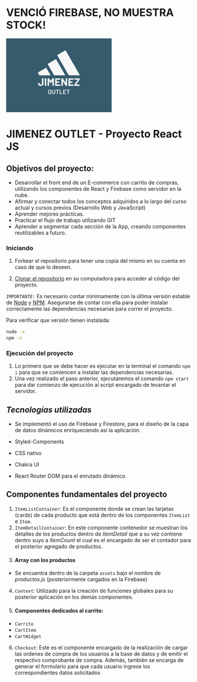 # VENCIÓ FIREBASE, NO MUESTRA STOCK!

![JimenezLogo](./src/assets/jimenezLogo.png)

# JIMENEZ OUTLET - Proyecto React JS 

## Objetivos del proyecto:
- Desarrollar el front end de un E-commerce con carrito de compras, utilizando los componentes de React y Firebase como servidor en la nube.
- Afirmar y conectar todos los conceptos adquiridos a lo largo del curso actual y cursos previos (Desarrollo Web y JavaScript)
- Aprender mejores prácticas.
- Practicar el flujo de trabajo utilizando GIT
- Aprender a segmentar cada sección de la App, creando componentes reutilizables a futuro.

### Iniciando
1. Forkear el repositorio para tener una copia del mismo en su cuenta en caso de que lo deseen.

2. [Clonar el repositorio](https://docs.github.com/es/repositories/creating-and-managing-repositories/cloning-a-repository) en su computadora para acceder al código del proyecto. 

_`IMPORTANTE:`_ Es necesario contar mínimamente con la última versión estable de [Node](https://nodejs.org/es/) y [NPM](https://docs.npmjs.com/downloading-and-installing-node-js-and-npm). Asegurarse de contar con ella para poder instalar correctamente las dependencias necesarias para correr el proyecto.

Para verificar que versión tienen instalada:

```bash
node -v
npm -v
```

### Ejecución del proyecto
1. Lo primero que se debe hacer es ejecutar en la terminal el comando `npm i` para que se comiencen a instalar las dependencias necesarias.
2. Una vez realizado el paso anterior, ejecutaremos el comando `npm start` para dar comienzo de ejecución al script encargado de levantar el servidor.

## _Tecnologías utilizadas_
- Se implementó el uso de Firebase y Firestore, para el diseño de la capa de datos dinámicos enriqueciendo así la aplicación.

- Styled-Components
- CSS nativo
- Chakra UI
- React Router DOM para el enrutado dinámico.

## Componentes fundamentales del proyecto
1) `ItemListContainer`: Es el componente donde se crean las tarjetas (cards) de cada producto que está dentro de los componentes `ItemList` e `Item`.
2) `ItemDetailContainer`: En este componente contenedor se muestran los detalles de los productos dentro de _ItemDetail_ que a su vez contiene dentro suyo a _ItemCount_ el cual es el encargado de ser el contador para el posterior agregado de productos.
3. #### Array con los productos
 - Se encuentra dentro de la carpeta `assets` bajo el nombre de _productos.js_ (posteriormente cargados en la Firebase)
4) `Context`: Utilizado para la creación de funciones globales para su posterior aplicación en los demás componentes.
5. #### Componentes dedicados al carrito: 
- `Carrito`
- `CartItem`
- `CartWidget`

6) `Checkout`: Este es el componente encargado de la realización de cargar las ordenes de compra de los usuarios a la base de datos y de emitir el respectivo comprobante de compra. Además, también se encarga de generar el formulario para que cada usuario ingrese los correspondientes datos solicitados

